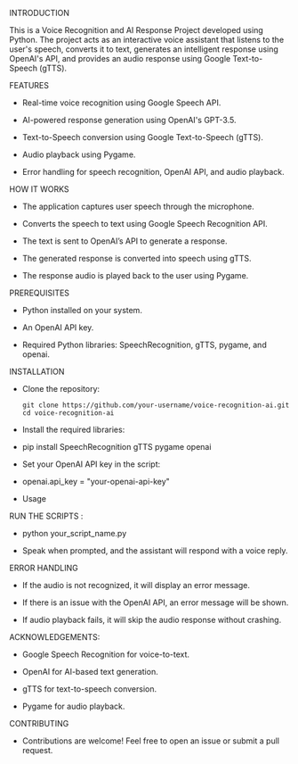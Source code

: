 INTRODUCTION

This is a Voice Recognition and AI Response Project developed using Python. The project acts as an interactive voice assistant that listens to the user's speech, converts it to text, generates an intelligent response using OpenAI's API, and provides an audio response using Google Text-to-Speech (gTTS).

FEATURES

  - Real-time voice recognition using Google Speech API.

  - AI-powered response generation using OpenAI's GPT-3.5.

  - Text-to-Speech conversion using Google Text-to-Speech (gTTS).

  - Audio playback using Pygame.

  - Error handling for speech recognition, OpenAI API, and audio playback.

HOW IT WORKS

  - The application captures user speech through the microphone.

  - Converts the speech to text using Google Speech Recognition API.

  - The text is sent to OpenAI’s API to generate a response.

  - The generated response is converted into speech using gTTS.

  - The response audio is played back to the user using Pygame.

PREREQUISITES

  - Python installed on your system.

  - An OpenAI API key.

  - Required Python libraries: SpeechRecognition, gTTS, pygame, and openai.

INSTALLATION

  - Clone the repository:

        git clone https://github.com/your-username/voice-recognition-ai.git
        cd voice-recognition-ai

  - Install the required libraries:

  - pip install SpeechRecognition gTTS pygame openai

  - Set your OpenAI API key in the script:

  - openai.api_key = "your-openai-api-key"

  - Usage

RUN THE SCRIPTS :

  - python your_script_name.py

  - Speak when prompted, and the assistant will respond with a voice reply.

ERROR HANDLING

  - If the audio is not recognized, it will display an error message.

  - If there is an issue with the OpenAI API, an error message will be shown.

  - If audio playback fails, it will skip the audio response without crashing.


ACKNOWLEDGEMENTS:

  - Google Speech Recognition for voice-to-text.

  - OpenAI for AI-based text generation.

  - gTTS for text-to-speech conversion.

  - Pygame for audio playback.

CONTRIBUTING

  - Contributions are welcome! Feel free to open an issue or submit a pull request.


